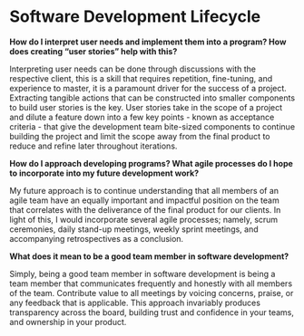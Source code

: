 # Software Development Lifecycle

**How do I interpret user needs and implement them into a program? How does creating “user stories” help with this?**

Interpreting user needs can be done through discussions with the respective client, this is a skill that requires repetition, fine-tuning, and experience to master, it is a paramount driver for the success of a project. Extracting tangible actions that can be constructed into smaller components to build user stories is the key. User stories take in the scope of a project and dilute a feature down into a few key points - known as acceptance criteria - that give the development team bite-sized components to continue building the project and limit the scope away from the final product to reduce and refine later throughout iterations.

**How do I approach developing programs? What agile processes do I hope to incorporate into my future development work?**

My future approach is to continue understanding that all members of an agile team have an equally important and impactful position on the team that correlates with the deliverance of the final product for our clients. In light of this, I would incorporate several agile processes; namely, scrum ceremonies, daily stand-up meetings, weekly sprint meetings, and accompanying retrospectives as a conclusion.

**What does it mean to be a good team member in software development?**

Simply, being a good team member in software development is being a team member that communicates frequently and honestly with all members of the team. Contribute value to all meetings by voicing concerns, praise, or any feedback that is applicable. This approach invariably produces transparency across the board, building trust and confidence in your teams, and ownership in your product.
